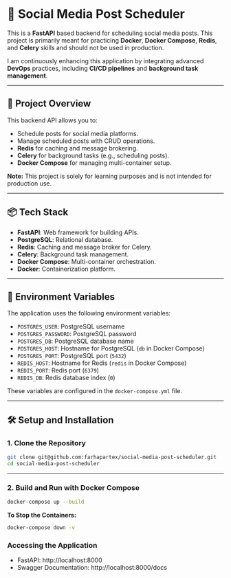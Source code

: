 # 📅 Social Media Post Scheduler  

This is a **FastAPI** based backend for scheduling social media posts. This project is primarily meant for practicing **Docker**, **Docker Compose**, **Redis**, and **Celery** skills and should not be used in production. 

I am continuously enhancing this application by integrating advanced **DevOps** practices, including **CI/CD pipelines** and **background task management**.

---

## 🚀 **Project Overview**  
This backend API allows you to:
- Schedule posts for social media platforms.
- Manage scheduled posts with CRUD operations.
- **Redis** for caching and message brokering.
- **Celery** for background tasks (e.g., scheduling posts).
- **Docker Compose** for managing multi-container setup.

**Note:** This project is solely for learning purposes and is not intended for production use.

---

## 📦 **Tech Stack**  
- **FastAPI**: Web framework for building APIs.
- **PostgreSQL**: Relational database.
- **Redis**: Caching and message broker for Celery.
- **Celery**: Background task management.
- **Docker Compose**: Multi-container orchestration.
- **Docker**: Containerization platform.

---


## 📝 **Environment Variables**  
The application uses the following environment variables:

- `POSTGRES_USER`: PostgreSQL username
- `POSTGRES_PASSWORD`: PostgreSQL password
- `POSTGRES_DB`: PostgreSQL database name
- `POSTGRES_HOST`: Hostname for PostgreSQL (`db` in Docker Compose)
- `POSTGRES_PORT`: PostgreSQL port (`5432`)
- `REDIS_HOST`: Hostname for Redis (`redis` in Docker Compose)
- `REDIS_PORT`: Redis port (`6379`)
- `REDIS_DB`: Redis database index (`0`)

These variables are configured in the `docker-compose.yml` file.

---

## 🛠️ **Setup and Installation**  

### 1. **Clone the Repository**  
```bash
git clone git@github.com:farhapartex/social-media-post-scheduler.git
cd social-media-post-scheduler
```

---

### 2. **Build and Run with Docker Compose**
```bash
docker-compose up --build
```

**To Stop the Containers:**
```bash
docker-compose down -v
```

### Accessing the Application

* FastAPI: http://localhost:8000
* Swagger Documentation: http://localhost:8000/docs